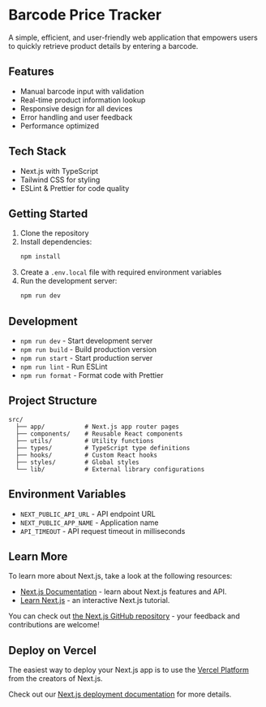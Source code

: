 # Barcode Price Tracker

A simple, efficient, and user-friendly web application that empowers users to quickly retrieve product details by entering a barcode.

## Features

- Manual barcode input with validation
- Real-time product information lookup
- Responsive design for all devices
- Error handling and user feedback
- Performance optimized

## Tech Stack

- Next.js with TypeScript
- Tailwind CSS for styling
- ESLint & Prettier for code quality

## Getting Started

1. Clone the repository
2. Install dependencies:
   ```bash
   npm install
   ```
3. Create a `.env.local` file with required environment variables
4. Run the development server:
   ```bash
   npm run dev
   ```

## Development

- `npm run dev` - Start development server
- `npm run build` - Build production version
- `npm run start` - Start production server
- `npm run lint` - Run ESLint
- `npm run format` - Format code with Prettier

## Project Structure

```
src/
  ├── app/           # Next.js app router pages
  ├── components/    # Reusable React components
  ├── utils/         # Utility functions
  ├── types/         # TypeScript type definitions
  ├── hooks/         # Custom React hooks
  ├── styles/        # Global styles
  └── lib/           # External library configurations
```

## Environment Variables

- `NEXT_PUBLIC_API_URL` - API endpoint URL
- `NEXT_PUBLIC_APP_NAME` - Application name
- `API_TIMEOUT` - API request timeout in milliseconds

## Learn More

To learn more about Next.js, take a look at the following resources:

- [Next.js Documentation](https://nextjs.org/docs) - learn about Next.js features and API.
- [Learn Next.js](https://nextjs.org/learn) - an interactive Next.js tutorial.

You can check out [the Next.js GitHub repository](https://github.com/vercel/next.js) - your feedback and contributions are welcome!

## Deploy on Vercel

The easiest way to deploy your Next.js app is to use the [Vercel Platform](https://vercel.com/new?utm_medium=default-template&filter=next.js&utm_source=create-next-app&utm_campaign=create-next-app-readme) from the creators of Next.js.

Check out our [Next.js deployment documentation](https://nextjs.org/docs/app/building-your-application/deploying) for more details.
